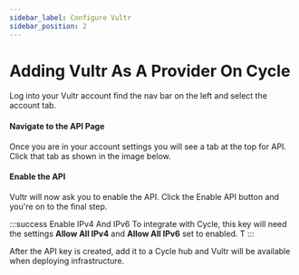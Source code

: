 ```yaml
---
sidebar_label: Configure Vultr
sidebar_position: 2
---
```


# Adding Vultr As A Provider On Cycle
Log into your Vultr account find the nav bar on the left and select the account tab.


#### Navigate to the API Page
Once you are in your account settings you will see a tab at the top for API. Click that tab as shown in the image below.


#### Enable the API
Vultr will now ask you to enable the API. Click the Enable API button and you're on to the final step.

:::success Enable IPv4 And IPv6
To integrate with Cycle, this key will need the settings **Allow All IPv4** and **Allow All IPv6** set to enabled.  T
:::

After the API key is created, add it to a Cycle hub and Vultr will be available when deploying infrastructure.


